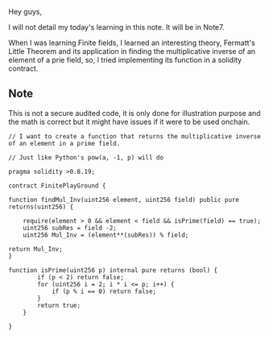 Hey guys,

I will not detail my today's learning in this note. It will be in Note7.

When I was learning Finite fields, I learned an interesting theory, Fermatt's Little Theorem and its application in finding the multiplicative inverse of an element of a prie field, so, I tried implementing its function in a solidity contract.

## Note
This is not a secure audited code, it is only done for illustration purpose and the math is correct but it might have issues if it were to be used onchain.

```solidity
// I want to create a function that returns the multiplicative inverse of an element in a prime field.

// Just like Python's pow(a, -1, p) will do

pragma solidity >0.8.19;

contract FinitePlayGround {

function findMul_Inv(uint256 element, uint256 field) public pure returns(uint256) {

    require(element > 0 && element < field && isPrime(field) == true);
    uint256 subRes = field -2;
    uint256 Mul_Inv = (element**(subRes)) % field;

return Mul_Inv;
}

function isPrime(uint256 p) internal pure returns (bool) {
        if (p < 2) return false;
        for (uint256 i = 2; i * i <= p; i++) {
            if (p % i == 0) return false;
        }
        return true;
    }

}


```
